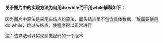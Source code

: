 #### 关于图片中的实现方法为何用do while而不用while解释如下：

因为图片中算法是采用头结点的算法，而头结点里不包含具体数据，
故需要使用do while，跳过头结点，使程序得以正常进行

注：该算法可以实现凯撒密码的一个版本
